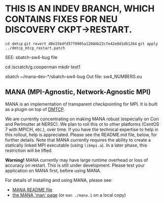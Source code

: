# THIS IS AN INDEV BRANCH, WHICH CONTAINS FIXES FOR NEU DISCOVERY CKPT->RESTART.

`cd dmtcp`
`git revert d8e15bdfd57f0905a120d4b22cfe42e8d1d61264`
`git apply ../dmtcp_mtcp_restart.patch`

SEE: sbatch-sw4-bug file

cd /scratch/g.cooperman
mkdir test1

sbatch  ~/mana-dev-*/sbatch-sw4-bug
Out file:  sw4_NUMBERS.ou

## MANA (MPI-Agnostic, Network-Agnostic MPI)

MANA is an implementation of transparent checkpointing for MPI.  It is
built as a plugin on top of [DMTCP](https://github.com/dmtcp/dmtcp).

We are currently concentrating on making MANA robust (especially on Cori
and Perlmutter at NERSC).  We plan to roll this ot to other platforms
(CentOS 7 with MPICH, etc.), over time.  If you have the technical expertise
to help in this rollout, help is appreciated.  Please see the README.md
file, below, for further details.  Note that MANA currently requires
the ability to create a statically linked MPI executable (using `libmpi.a`).
In a later phase, this restriction will be lifted.

**Warning!** MANA currently may have large runtime overhead or loss
of accuracy on restart.  This is still under development.  Please test
your application on MANA first, before using MANA.

For details of installing and using MANA, please see:
- [MANA README file](mpi-proxy-split/README.md)
- [the MANA 'man' page](manpages/mana.1.md) (or `man ./mana.1` on a local copy)



